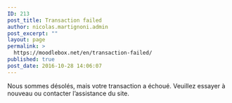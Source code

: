 ```yaml
---
ID: 213
post_title: Transaction failed
author: nicolas.martignoni.admin
post_excerpt: ""
layout: page
permalink: >
  https://moodlebox.net/en/transaction-failed/
published: true
post_date: 2016-10-28 14:06:07
---
```

Nous sommes désolés, mais votre transaction a échoué. Veuillez essayer à nouveau ou contacter l’assistance du site.